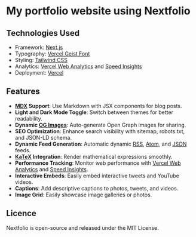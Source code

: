 # My portfolio website using Nextfolio

## Technologies Used

-   Framework: [Next.js](https://nextjs.org/)
-   Typography: [Vercel Geist Font](https://vercel.com/font)
-   Styling: [Tailwind CSS](https://tailwindcss.com/)
-   Analytics: [Vercel Web Analytics](https://vercel.com/docs/speed-insights) and [Speed Insights](https://vercel.com/docs/speed-insights)
-   Deployment: [Vercel](https://vercel.com/)

## Features

-   **[MDX](https://mdxjs.com/) Support**: Use Markdown with JSX components for blog posts.
-   **Light and Dark Mode Toggle**: Switch between themes for better readability.
-   **Dynamic [OG Images](https://vercel.com/docs/functions/og-image-generation)**: Auto-generate Open Graph images for sharing.
-   **SEO Optimization**: Enhance search visibility with sitemap, robots.txt, and JSON-LD schema.
-   **Dynamic Feed Generation**: Automatic dynamic [RSS](https://nextfolio-template.vercel.app/rss.xml), [Atom](https://nextfolio-template.vercel.app/atom.xml), and [JSON](https://nextfolio-template.vercel.app/feed.json) feeds.
-   **[KaTeX](https://katex.org/) Integration**: Render mathematical expressions smoothly.
-   **Performance Tracking**: Monitor web performance with [Vercel Web Analytics](https://vercel.com/docs/speed-insights) and [Speed Insights](https://vercel.com/docs/speed-insights).
-   **Interactive Embeds**: Easily embed interactive tweets and YouTube videos.
-   **Captions**: Add descriptive captions to photos, tweets, and videos.
-   **Image Grid**: Easily showcase image galleries or photos.

## Licence

Nextfolio is open-source and released under the MIT License.
